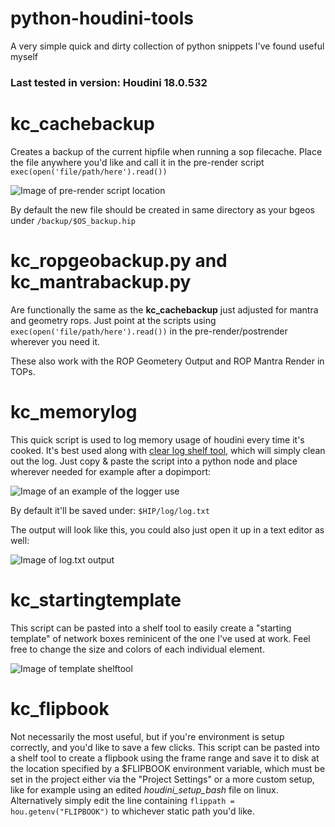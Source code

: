 # python-houdini-tools
A very simple quick and dirty collection of python snippets I've found useful myself

### Last tested in version: Houdini 18.0.532

# kc_cachebackup
Creates a backup of the current hipfile when running a sop filecache. Place the file anywhere you'd like and call it in the pre-render script `exec(open('file/path/here').read())` 

![Image of pre-render script location](https://drive.google.com/uc?export=view&id=1KNsFZQXUcTeIGuAscgIbLGFNZGMu8Hn9)

By default the new file should be created in same directory as your bgeos under `/backup/$OS_backup.hip`

# kc_ropgeobackup.py and kc_mantrabackup.py
Are functionally the same as the **kc_cachebackup** just adjusted for mantra and geometry rops. Just point at the scripts using `exec(open('file/path/here').read())` in the pre-render/postrender wherever you need it.

These also work with the ROP Geometery Output and ROP Mantra Render in TOPs.

# kc_memorylog 
This quick script is used to log memory usage of houdini every time it's cooked. It's best used along with [clear log shelf tool](https://github.com/SirClarks/python-houdini-tools/blob/master/shelf/kc_logclear.py), which will simply clean out the log. Just copy & paste the script into a python node and place wherever needed for example after a dopimport:

![Image of an example of the logger use](https://drive.google.com/uc?export=view&id=1EllO6nFwO-6atQp_ndYsoWWvseYvlcv9)

By default it'll be saved under: `$HIP/log/log.txt` 

The output will look like this, you could also just open it up in a text editor as well:

![Image of log.txt output](https://drive.google.com/uc?export=view&id=1ArdARBAL679CS2oKQc57VyxxxsWjHXCc)

# kc_startingtemplate
This script can be pasted into a shelf tool to easily create a "starting template" of network boxes reminicent of the one I've used at work. Feel free to change the size and colors of each individual element.

![Image of template shelftool](https://drive.google.com/uc?export=view&id=1n54SB0OAsjQmKeS-YG9wwMSIotfxlZ43)

# kc_flipbook
Not necessarily the most useful, but if you're environment is setup correctly, and you'd like to save a few clicks. This script can be pasted into a shelf tool to create a flipbook using the frame range and save it to disk at the location specified by a $FLIPBOOK environment variable, which must be set in the project either via the "Project Settings" or a more custom setup, like for example using an edited *houdini_setup_bash* file on linux. Alternatively simply edit the line containing `flippath = hou.getenv("FLIPBOOK")` to whichever static path you'd like. 
